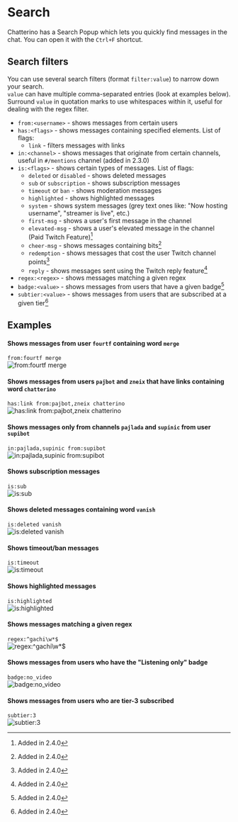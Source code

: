 # Search

Chatterino has a Search Popup which lets you quickly find messages in the chat. You can open it with the `Ctrl+F` shortcut.

## Search filters

You can use several search filters (format `filter:value`) to narrow down your search.  
`value` can have multiple comma-separated entries (look at examples below).  
Surround `value` in quotation marks to use whitespaces within it, useful for dealing with the regex filter.

- `from:<username>` - shows messages from certain users
- `has:<flags>` - shows messages containing specified elements. List of flags:
    - `link` - filters messages with links
- `in:<channel>` - shows messages that originate from certain channels, useful in `#/mentions` channel (added in 2.3.0)
- `is:<flags>` - shows certain types of messages. List of flags:
    - `deleted` or `disabled` - shows deleted messages
    - `sub` or `subscription` - shows subscription messages
    - `timeout` or `ban` - shows moderation messages
    - `highlighted` - shows highlighted messages
    - `system` - shows system messages (grey text ones like: "Now hosting username", "streamer is live", etc.)
    - `first-msg` - shows a user's first message in the channel
    - `elevated-msg` - shows a user's elevated message in the channel (Paid Twitch Feature)[^1]
    - `cheer-msg` - shows messages containing bits[^1]
    - `redemption` - shows messages that cost the user Twitch channel points[^1]
    - `reply` - shows messages sent using the Twitch reply feature[^1]
- `regex:<regex>` - shows messages matching a given regex
- `badge:<value>` - shows messages from users that have a given badge[^1]
- `subtier:<value>` - shows messages from users that are subscribed at a given tier[^1]

## Examples

#### Shows messages from user `fourtf` containing word `merge`  
`from:fourtf merge`  
![from:fourtf merge](images/search/example1.png)

#### Shows messages from users `pajbot` and `zneix` that have links containing word `chatterino`  
`has:link from:pajbot,zneix chatterino`  
![has:link from:pajbot,zneix chatterino](images/search/example2.png)

#### Shows messages only from channels `pajlada` and `supinic` from user `supibot`  
`in:pajlada,supinic from:supibot`  
![`in:pajlada,supinic from:supibot`](images/search/example3.png)

#### Shows subscription messages  
`is:sub`  
![`is:sub`](images/search/example4.png)

#### Shows deleted messages containing word `vanish`  
`is:deleted vanish`  
![`is:deleted vanish`](images/search/example5.png)

#### Shows timeout/ban messages  
`is:timeout`  
![`is:timeout`](images/search/example6.png)

#### Shows highlighted messages  
`is:highlighted`  
![`is:highlighted`](images/search/example7.png)

#### Shows messages matching a given regex
`regex:^gachi\w*$`  
![`regex:^gachi\w*$`](images/search/example8.png)

#### Shows messages from users who have the "Listening only" badge
`badge:no_video`  
![`badge:no_video`](images/search/example-badge-no_video.png)

#### Shows messages from users who are tier-3 subscribed
`subtier:3`  
![`subtier:3`](images/search/example-subtier-3.png)

[^1]: Added in 2.4.0

[nightly]: ../Help/#what-is-nightly-and-how-to-use-install-it
